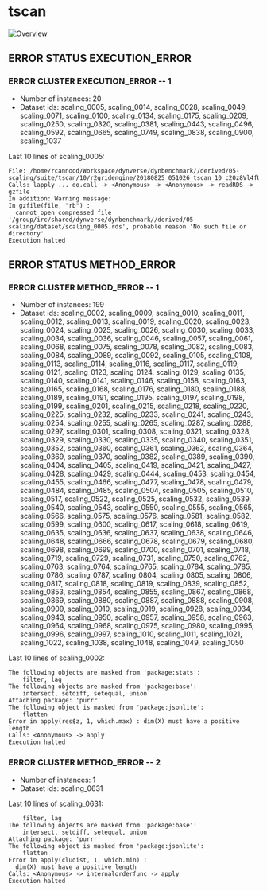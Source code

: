 # tscan
![Overview](tscan.svg)

## ERROR STATUS EXECUTION_ERROR

### ERROR CLUSTER EXECUTION_ERROR -- 1

 * Number of instances: 20
 * Dataset ids: scaling_0005, scaling_0014, scaling_0028, scaling_0049, scaling_0071, scaling_0100, scaling_0134, scaling_0175, scaling_0209, scaling_0250, scaling_0320, scaling_0381, scaling_0443, scaling_0496, scaling_0592, scaling_0665, scaling_0749, scaling_0838, scaling_0900, scaling_1037

Last 10 lines of scaling_0005:
```
File: /home/rcannood/Workspace/dynverse/dynbenchmark//derived/05-scaling/suite/tscan/10/r2gridengine/20180825_051026_tscan_10_c2Oz8Vl4fU/log/log.5.e.txt
Calls: lapply ... do.call -> <Anonymous> -> <Anonymous> -> readRDS -> gzfile
In addition: Warning message:
In gzfile(file, "rb") :
  cannot open compressed file '/group/irc/shared/dynverse/dynbenchmark//derived/05-scaling/dataset/scaling_0005.rds', probable reason 'No such file or directory'
Execution halted
```

## ERROR STATUS METHOD_ERROR

### ERROR CLUSTER METHOD_ERROR -- 1

 * Number of instances: 199
 * Dataset ids: scaling_0002, scaling_0009, scaling_0010, scaling_0011, scaling_0012, scaling_0013, scaling_0019, scaling_0020, scaling_0023, scaling_0024, scaling_0025, scaling_0026, scaling_0030, scaling_0033, scaling_0034, scaling_0036, scaling_0046, scaling_0057, scaling_0061, scaling_0068, scaling_0075, scaling_0078, scaling_0082, scaling_0083, scaling_0084, scaling_0089, scaling_0092, scaling_0105, scaling_0108, scaling_0113, scaling_0114, scaling_0116, scaling_0117, scaling_0119, scaling_0121, scaling_0123, scaling_0124, scaling_0129, scaling_0135, scaling_0140, scaling_0141, scaling_0146, scaling_0158, scaling_0163, scaling_0165, scaling_0168, scaling_0176, scaling_0180, scaling_0188, scaling_0189, scaling_0191, scaling_0195, scaling_0197, scaling_0198, scaling_0199, scaling_0201, scaling_0215, scaling_0218, scaling_0220, scaling_0225, scaling_0232, scaling_0233, scaling_0241, scaling_0243, scaling_0254, scaling_0255, scaling_0265, scaling_0287, scaling_0288, scaling_0297, scaling_0301, scaling_0308, scaling_0321, scaling_0328, scaling_0329, scaling_0330, scaling_0335, scaling_0340, scaling_0351, scaling_0352, scaling_0360, scaling_0361, scaling_0362, scaling_0364, scaling_0369, scaling_0370, scaling_0382, scaling_0389, scaling_0390, scaling_0404, scaling_0405, scaling_0419, scaling_0421, scaling_0427, scaling_0428, scaling_0429, scaling_0444, scaling_0453, scaling_0454, scaling_0455, scaling_0466, scaling_0477, scaling_0478, scaling_0479, scaling_0484, scaling_0485, scaling_0504, scaling_0505, scaling_0510, scaling_0517, scaling_0522, scaling_0525, scaling_0532, scaling_0539, scaling_0540, scaling_0543, scaling_0550, scaling_0555, scaling_0565, scaling_0566, scaling_0575, scaling_0576, scaling_0581, scaling_0582, scaling_0599, scaling_0600, scaling_0617, scaling_0618, scaling_0619, scaling_0635, scaling_0636, scaling_0637, scaling_0638, scaling_0646, scaling_0648, scaling_0666, scaling_0678, scaling_0679, scaling_0680, scaling_0698, scaling_0699, scaling_0700, scaling_0701, scaling_0718, scaling_0719, scaling_0729, scaling_0731, scaling_0750, scaling_0762, scaling_0763, scaling_0764, scaling_0765, scaling_0784, scaling_0785, scaling_0786, scaling_0787, scaling_0804, scaling_0805, scaling_0806, scaling_0817, scaling_0818, scaling_0819, scaling_0839, scaling_0852, scaling_0853, scaling_0854, scaling_0855, scaling_0867, scaling_0868, scaling_0869, scaling_0880, scaling_0887, scaling_0888, scaling_0908, scaling_0909, scaling_0910, scaling_0919, scaling_0928, scaling_0934, scaling_0943, scaling_0950, scaling_0957, scaling_0958, scaling_0963, scaling_0964, scaling_0968, scaling_0975, scaling_0980, scaling_0995, scaling_0996, scaling_0997, scaling_1010, scaling_1011, scaling_1021, scaling_1022, scaling_1038, scaling_1048, scaling_1049, scaling_1050

Last 10 lines of scaling_0002:
```
The following objects are masked from 'package:stats':
    filter, lag
The following objects are masked from 'package:base':
    intersect, setdiff, setequal, union
Attaching package: 'purrr'
The following object is masked from 'package:jsonlite':
    flatten
Error in apply(res$z, 1, which.max) : dim(X) must have a positive length
Calls: <Anonymous> -> apply
Execution halted
```

### ERROR CLUSTER METHOD_ERROR -- 2

 * Number of instances: 1
 * Dataset ids: scaling_0631

Last 10 lines of scaling_0631:
```
    filter, lag
The following objects are masked from 'package:base':
    intersect, setdiff, setequal, union
Attaching package: 'purrr'
The following object is masked from 'package:jsonlite':
    flatten
Error in apply(cludist, 1, which.min) : 
  dim(X) must have a positive length
Calls: <Anonymous> -> internalorderfunc -> apply
Execution halted
```


